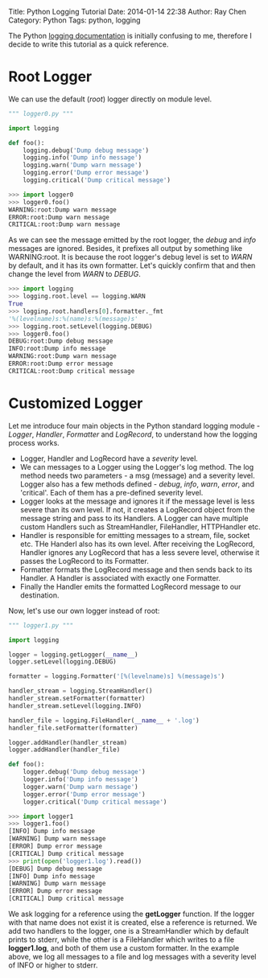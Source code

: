 Title: Python Logging Tutorial
Date: 2014-01-14 22:38
Author: Ray Chen
Category: Python
Tags: python, logging

The Python [logging documentation](http://docs.python.org/2/library/logging.html) is initially confusing to me, therefore I decide to write this tutorial as a quick reference.

# Root Logger 

We can use the default (*root*) logger directly on module level.

```python
""" logger0.py """

import logging

def foo():
    logging.debug('Dump debug message')
    logging.info('Dump info message')
    logging.warn('Dump warn message')
    logging.error('Dump error message')
    logging.critical('Dump critical message')

>>> import logger0
>>> logger0.foo()
WARNING:root:Dump warn message
ERROR:root:Dump warn message
CRITICAL:root:Dump warn message
```

As we can see the message emitted by the root logger, the _debug_ and _info_ messages are ignored. 
Besides, it prefixes all output by something like WARNING:root. It is because the root logger's
debug level is set to *WARN* by default, and it has its own formatter. Let's quickly confirm
that and then change the level from *WARN* to *DEBUG*.

```python
>>> import logging
>>> logging.root.level == logging.WARN
True
>>> logging.root.handlers[0].formatter._fmt
'%(levelname)s:%(name)s:%(message)s'
>>> logging.root.setLevel(logging.DEBUG)
>>> logger0.foo()
DEBUG:root:Dump debug message
INFO:root:Dump info message
WARNING:root:Dump warn message
ERROR:root:Dump error message
CRITICAL:root:Dump critical message
```

# Customized Logger

Let me introduce four main objects in the Python standard logging module - *Logger*, *Handler*,
*Formatter* and *LogRecord*, to understand how the logging process works.

- Logger, Handler and LogRecord have a *severity* level.
- We can messages to a Logger using the Logger's log method. The log method needs two parameters -
  a msg (message) and a severity level. Logger also has a few methods defined - *debug*, *info*, 
  *warn*, *error*, and 'critical'. Each of them has a pre-defined severity level.
- Logger looks at the message and ignores it if the message level is less severe than its own level.
  If not, it creates a LogRecord object from the message string and pass to its Handlers. A Logger 
  can have multiple custom Handlers such as StreamHandler, FileHandler, HTTPHandler etc.
- Handler is responsible for emitting messages to a stream, file, socket etc. THe Handerl also has
  its own level. After receiving the LogRecord, Handler ignores any LogRecord that has a less severe 
  level, otherwise it passes the LogRecord to its Formatter.
- Formatter formats the LogRecord message and then sends back to its Handler. A Handler is associated 
  with exactly one Formatter.
- Finally the Handler emits the formatted LogRecord message to our destination.

Now, let's use our own logger instead of root:

```python
""" logger1.py """

import logging

logger = logging.getLogger(__name__)
logger.setLevel(logging.DEBUG)

formatter = logging.Formatter('[%(levelname)s] %(message)s')

handler_stream = logging.StreamHandler()
handler_stream.setFormatter(formatter)
handler_stream.setLevel(logging.INFO)

handler_file = logging.FileHandler(__name__ + '.log')
handler_file.setFormatter(formatter)

logger.addHandler(handler_stream)
logger.addHandler(handler_file)

def foo():
    logger.debug('Dump debug message')
    logger.info('Dump info message')
    logger.warn('Dump warn message')
    logger.error('Dump error message')
    logger.critical('Dump critical message')

>>> import logger1
>>> logger1.foo()
[INFO] Dump info message
[WARNING] Dump warn message
[ERROR] Dump error message
[CRITICAL] Dump critical message
>>> print(open('logger1.log').read())
[DEBUG] Dump debug message
[INFO] Dump info message
[WARNING] Dump warn message
[ERROR] Dump error message
[CRITICAL] Dump critical message
```

We ask logging for a reference using the **getLogger** function. If the logger with that 
name does not exist it is created, else a reference is returned.
We add two handlers to the logger, one is a StreamHandler which by default prints to stderr,
while the other is a FileHandler which writes to a file **logger1.log**, and both of them 
use a custom formatter. In the example above, we log all messages to a file and log messages
with a severity level of INFO or higher to stderr.


